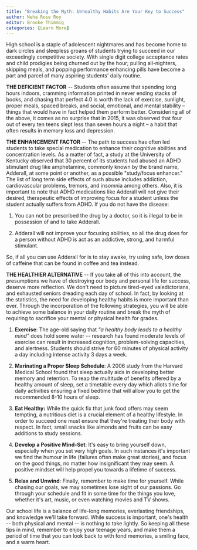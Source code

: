 ```yaml
---
title: "Breaking the Myth: Unhealthy Habits Are Your Key to Success"
author: Neha Rose Roy
editor: Brooke Thimmig
categories: [Learn More]
---
```


High school is a staple of adolescent nightmares and has become home to dark
circles and sleepless groans of students trying to succeed in our exceedingly
competitive society. With single digit college acceptance rates and child
prodigies being churned out by the hour; pulling all-nighters, skipping meals,
and popping performance enhancing pills have become a part and parcel of many
aspiring students' daily routine.

**THE DEFICIENT FACTOR** -- Students often assume that spending long hours indoors,
cramming information printed in never ending stacks of books, and chasing that
perfect 4.0 is worth the lack of exercise, sunlight, proper meals, spaced
breaks, and social, emotional, and mental stability – things that would have in
fact helped them perform better. Considering all of the above, it comes as no
surprise that in 2015, it was observed that four out of every ten teens slept
less than seven hours a night – a habit that often results in memory loss and
depression.

**THE ENHANCEMENT FACTOR** -- The path to success has often led students to take
special medication to enhance their cognitive abilities and concentration
levels. As a matter of fact, a study at the University of Kentucky observed
that 30 percent of its students had abused an ADHD stimulant drug like
amphetamine, commonly known by the brand name, Adderall, at some point or
another, as a possible "study/focus enhancer." The list of long term side
effects of such abuse includes addiction, cardiovascular problems, tremors, and
insomnia among others. Also, it is important to note that ADHD medications like
Adderall will not give their desired, therapeutic effects of improving focus
for a student unless the student actually suffers from ADHD. If you do not have
the disease:

1. You can not be prescribed the drug by a doctor, so it is illegal to be in
   possession of and to take Adderall.

2. Adderall will not improve your focusing abilities, so all the drug does for
   a person without ADHD is act as an addictive, strong, and harmful stimulant.

So, if all you can use Adderall for is to stay awake, try using safe, low doses
of caffeine that can be found in coffee and tea instead.

**THE HEALTHIER ALTERNATIVE** -- If you take all of this into account, the
presumptions we have of destroying our body and personal life for success,
deserve more reflection. We don't need to picture tired-eyed valedictorians,
and exhausted seniors dreading each day of school. In fact, by looking at the
statistics, the need for developing healthy habits is more important than ever.
Through the incorporation of the following strategies, you will be able to
achieve some balance in your daily routine and break the myth of requiring to
sacrifice your mental or physical health for grades.

1. **Exercise**: The age-old saying that *"a healthy body leads to a healthy
   mind"* does hold some water -- research has found moderate levels of exercise
   can result in increased cognition, problem-solving capacities, and
   alertness. Students should strive for 60 minutes of physical activity a day
   including intense activity 3 days a week.

2. **Marinating a Proper Sleep Schedule**: A 2006 study from the Harvard
   Medical School found that sleep actually aids in developing better memory
   and retention. To reap the multitude of benefits offered by a healthy amount
   of sleep, set a timetable every day which allots time for daily activities
   ensuring a fixed bedtime that will allow you to get the recommended 8-10
   hours of sleep.

3. **Eat Healthy:** While the quick fix that junk food offers may seem
   tempting, a nutritious diet is a crucial element of a healthy lifestyle. In
   order to succeed one must ensure that they're treating their body with
   respect. In fact, small snacks like almonds and fruits can be easy additions
   to study sessions.

4. **Develop a Positive Mind-Set**: It's easy to bring yourself down,
   especially when you set very high goals.  In such instances it's important
   we find the humour in life (failures often make great stories), and focus on
   the good things, no matter how insignificant they may seem. A positive
   mindset will help propel you towards a lifetime of success.

5. **Relax and Unwind**: Finally, remember to make time for yourself. While
   chasing our goals, we may sometimes lose sight of our passions. Go through
   your schedule and fit in some time for the things you love, whether it's
   art, music, or even watching movies and TV shows.

Our school life is a balance of life-long memories, everlasting friendships,
and knowledge we'll take forward. While success is important, one's health --
both physical and mental -- is nothing to take lightly. So keeping all these
tips in mind, remember to enjoy your teenage years, and make them a period of
time that you can look back to with fond memories, a smiling face, and a warm
heart.

